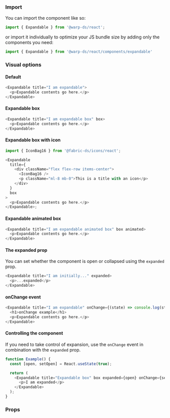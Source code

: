 ### Import

You can import the component like so:
```js
import { Expandable } from '@warp-ds/react';
```

or import it individually to optimize your JS bundle size by adding only the components you need:
```js
import { Expandable } from '@warp-ds/react/components/expandable'

```

### Visual options

#### Default

```js
<Expandable title="I am expandable">
  <p>Expandable contents go here.</p>
</Expandable>
```

#### Expandable box

```js
<Expandable title="I am expandable box" box>
  <p>Expandable contents go here.</p>
</Expandable>
```

#### Expandable box with icon

```js
import { IconBag16 } from '@fabric-ds/icons/react';

<Expandable
  title={
    <div className="flex flex-row items-center">
      <IconBag16 />
      <p className="ml-8 mb-0">This is a title with an icon</p>
    </div>
  }
  box
>
  <p>Expandable contents go here.</p>
</Expandable>;
```

#### Expandable animated box

```js
<Expandable title="I am expandable animated box" box animated>
  <p>Expandable contents go here.</p>
</Expandable>
```

#### The expanded prop

You can set whether the component is open or collapsed using the `expanded` prop.

```js
<Expandable title="I am initially..." expanded>
  <p>...expanded</p>
</Expandable>
```

#### onChange event

```js
<Expandable title="I am expandable" onChange={(state) => console.log(state)}>
  <h1>onChange example</h1>
  <p>Expandable contents go here.</p>
</Expandable>
```

#### Controlling the component

If you need to take control of expansion, use the `onChange` event in combination with the `expanded` prop.

```js
function Example() {
  const [open, setOpen] = React.useState(true);

  return (
    <Expandable title="Expandable box" box expanded={open} onChange={setOpen}>
      <p>I am expanded</p>
    </Expandable>
  );
}
```

### Props

<api-table type="react" component="Expandable" />